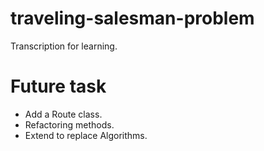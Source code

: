 # traveling-salesman-problem
Transcription for learning.

# Future task
+ Add a Route class.
+ Refactoring methods.
+ Extend to replace Algorithms.